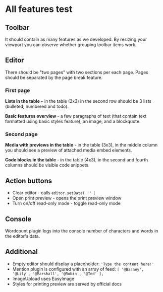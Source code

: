 # All features test

## Toolbar

It should contain as many features as we developed. By resizing your viewport you can observe whether grouping toolbar items work.

## Editor

There should be "two pages" with two sections per each page. Pages should be separated by the page break feature.

### First page

**Lists in the table** – in the table (2x3) in the second row should be 3 lists (bulleted, numbered and todo).

**Basic features overview** - a few paragraphs of text (that contain text formatted using basic styles feature), an image, and a blockquote.

### Second page

**Media with previews in the table** - in the table (3x3), in the middle column you should see a preview of attached media embed elements.

**Code blocks in the table** - in the table (4x3), in the second and fourth columns should be visible code snippets.

## Action buttons

- Clear editor - calls `editor.setData( '' )`
- Open print preview - opens the print preview window
- Turn on/off read-only mode - toggle read-only mode

## Console

Wordcount plugin logs into the console number of characters and words in the editor's data.

## Additional

- Empty editor should display a placeholder: `'Type the content here!'`
- Mention plugin is configured with an array of feed: `[ '@Barney', '@Lily', '@Marshall', '@Robin', '@Ted' ],`
- ImageUpload uses EasyImage
- Styles for printing preview are served by official docs
